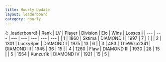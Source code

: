 ```yaml
---
title: Hourly Update
layout: leaderboard
category: hourly
---
```


{: .leaderboard}
| Rank | LV | Player | Division | Elo | Wins | Losses |
| --- | --- | --- | --- | --- | --- | --- |
| <span data-change="0">1</span> | 1860 | <span title="ID: 353063">Sktima</span> | DIAMOND I | <span data-change="0">1997</span> | <span data-change="0">7</span> | <span data-change="0">1</span> |
| <span data-change="0">2</span> | 1301 | <span title="ID: 498412">LuckySpin</span> | DIAMOND I | <span data-change="5">1975</span> | <span data-change="3">13</span> | <span data-change="2">6</span> |
| <span data-change="0">3</span> | 483 | <span title="ID: 178216">TheWiza2341</span> | DIAMOND III | <span data-change="-16">1945</span> | <span data-change="4">36</span> | <span data-change="4">15</span> |
| <span data-change="0">4</span> | 1260 | <span title="ID: 229845">Flaw</span> | DIAMOND III | <span data-change="0">1930</span> | <span data-change="0">28</span> | <span data-change="0">15</span> |
| <span data-change="0">5</span> | 1554 | <span title="ID: 392407">Kunzut1k</span> | DIAMOND IV | <span data-change="0">1921</span> | <span data-change="0">15</span> | <span data-change="0">5</span> |